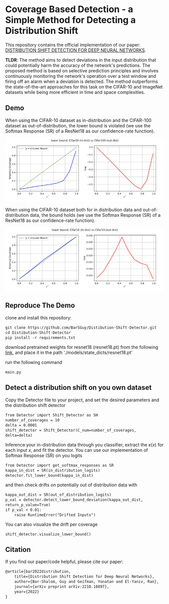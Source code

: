 # Coverage Based Detection - a Simple Method for Detecting a Distribution Shift
This repository contains the official implementation of our paper: [DISTRIBUTION SHIFT DETECTION FOR DEEP NEURAL
NETWORKS](https://arxiv.org/pdf/2210.10897).

**TLDR**:
The method aims to detect deviations in the input distribution that could potentially harm the accuracy of the network's predictions.
The proposed method is based on selective prediction principles and involves continuously monitoring the network's operation over a test window and firing off an alarm when a deviation is detected.
The method outperforms the state-of-the-art approaches for this task on the CIFAR-10 and ImageNet datasets while being more efficient in time and space complexities.


## Demo
When using the CIFAR-10 dataset as in-distribution and the CIFAR-100 dataset as out-of-distribution, the lower bound is violated
(we use the Softmax Response (SR) of a ResNet18 as our confidence-rate function).

![results](figures/demo_in_vs_out.png)

When using the CIFAR-10 dataset both for in distribution data and out-of-distribution data, the bound holds
(we use the Softmax Response (SR) of a ResNet18 as our confidence-rate function).

![results](figures/demo_in_vs_in.png)

## Reproduce The Demo

clone and install this repository:

    git clone https://github.com/BarSGuy/Distibution-Shift-Detector.git
    cd Distibution-Shift-Detector
    pip install -r requirements.txt

download pretrained weights for resnet18 (resnet18.pt) from the following [link](https://drive.google.com/file/d/17fmN8eQdLpq2jIMQ_X0IXDPXfI9oVWgq/view),
and place it in the path './models/state_dicts/resnet18.pt'

run the following command

    main.py



## Detect a distribution shift on you own dataset


Copy the Detector file to your project, and set the desired parameters and the distribution shift detector
    
    from Detector import Shift_Detector as SH
    number_of_coverages = 10
    delta = 0.0001
    shift_detector = Shift_Detector(C_num=number_of_coverages, delta=delta)

Inference your in-distribution data through you classifier, extract the $\kappa(x)$ for each input $x$, and fit the detector.
You can use our implementation of Softmax Response (SR) on you logits
    
    from Detector import get_softmax_responses as SR
    kappa_in_dist = SR(in_distribution_logits)
    detector.fit_lower_bound(kappa_in_dist)

and then check drifts on potentially out of distribution data with
    
    kappa_out_dist = SR(out_of_distribution_logits)
    p_val = detector.detect_lower_bound_deviation(kappa_out_dist, return_p_value=True)
    if p_val < 0.01:
        raise RuntimeError("Drifted Inputs")
    
You can also visualize the drift per coverage
    
    shift_detector.visualize_lower_bound()



## Citation

If you find our paper/code helpful, please cite our paper:

    @article{bar2022distribution,
        title={Distribution Shift Detection for Deep Neural Networks},
        author={Bar-Shalom, Guy and Geifman, Yonatan and El-Yaniv, Ran},
        journal={arXiv preprint arXiv:2210.10897},
        year={2022}
    }

